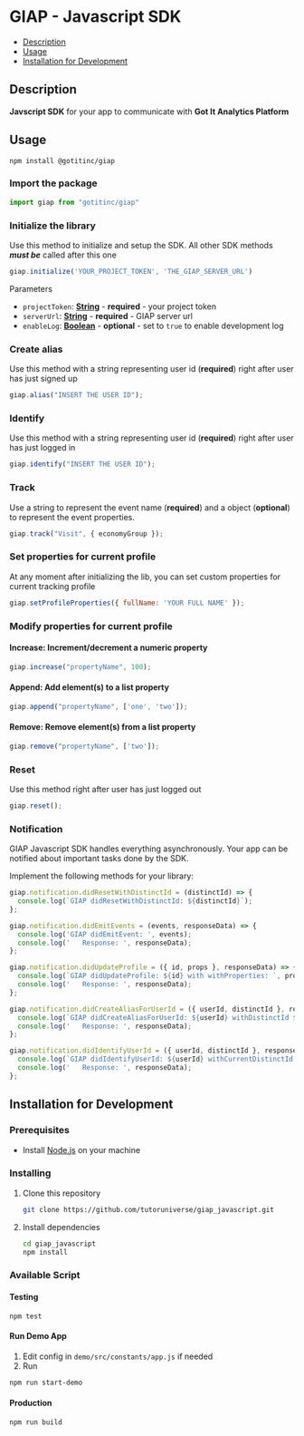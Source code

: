 # GIAP - Javascript SDK

- [Description](#description)
- [Usage](#usage)
- [Installation for Development](#installation-for-development)

## Description

**Javscript SDK** for your app to communicate with **Got It Analytics Platform**

## Usage

    npm install @gotitinc/giap

### Import the package
  ```javascript
  import giap from "gotitinc/giap"
  ```
### Initialize the library
Use this method to initialize and setup the SDK. All other SDK methods ***must be*** called after this one
  ```javascript
  giap.initialize('YOUR_PROJECT_TOKEN', 'THE_GIAP_SERVER_URL')
  ```
Parameters

-   `projectToken`: **[String]()** - **required** - your project token
-   `serverUrl`: **[String]()** - **required** - GIAP server url
-   `enableLog`: **[Boolean]()** - **optional** - set to `true` to enable development log

### Create alias
Use this method with a string representing user id (**required**) right after user has just signed up

```javascript
giap.alias("INSERT THE USER ID");
```

### Identify
Use this method with a string representing user id (**required**) right after user has just logged in

```javascript
giap.identify("INSERT THE USER ID");
```

### Track

Use a string to represent the event name (**required**) and a object (**optional**) to represent the event properties.

```javascript
giap.track("Visit", { economyGroup });
```

### Set properties for current profile
At any moment after initializing the lib, you can set custom properties for current tracking profile

```javascript
giap.setProfileProperties({ fullName: 'YOUR FULL NAME' });
```

### Modify properties for current profile
#### Increase: Increment/decrement a numeric property

```javascript
giap.increase("propertyName", 100);
```
#### Append: Add element(s) to a list property

```javascript
giap.append("propertyName", ['one', 'two']);
```
#### Remove: Remove element(s) from a list property
```javascript
giap.remove("propertyName", ['two']);
```

### Reset
Use this method right after user has just logged out

```javascript
giap.reset();
```

### Notification

GIAP Javascript SDK handles everything asynchronously. Your app can be notified about important tasks done by the SDK.

Implement the following methods for your library:

  ```javascript
  giap.notification.didResetWithDistinctId = (distinctId) => {
    console.log(`GIAP didResetWithDistinctId: ${distinctId}`);
  };

  giap.notification.didEmitEvents = (events, responseData) => {
    console.log('GIAP didEmitEvent: ', events);
    console.log('   Response: ', responseData);
  };

  giap.notification.didUpdateProfile = ({ id, props }, responseData) => {
    console.log(`GIAP didUpdateProfile: ${id} with withProperties: `, props);
    console.log('   Response: ', responseData);
  };

  giap.notification.didCreateAliasForUserId = ({ userId, distinctId }, responseData) => {
    console.log(`GIAP didCreateAliasForUserId: ${userId} withDistinctId ${distinctId}`);
    console.log('   Response: ', responseData);
  };

  giap.notification.didIdentifyUserId = ({ userId, distinctId }, responseData) => {
    console.log(`GIAP didIdentifyUserId: ${userId} withCurrentDistinctId ${distinctId}`);
    console.log('   Response: ', responseData);
  };
  ```



## Installation for Development
### Prerequisites

- Install [Node.js](https://nodejs.org/en/) on your machine

### Installing

1. Clone this repository

   ```bash
   git clone https://github.com/tutoruniverse/giap_javascript.git
   ```

2. Install dependencies

   ```bash
   cd giap_javascript
   npm install
   ```

### Available Script

#### Testing
    npm test
#### Run Demo App
1. Edit config in `demo/src/constants/app.js` if needed
2. Run <br/>
  ```bash
  npm run start-demo
  ```
#### Production
    npm run build
